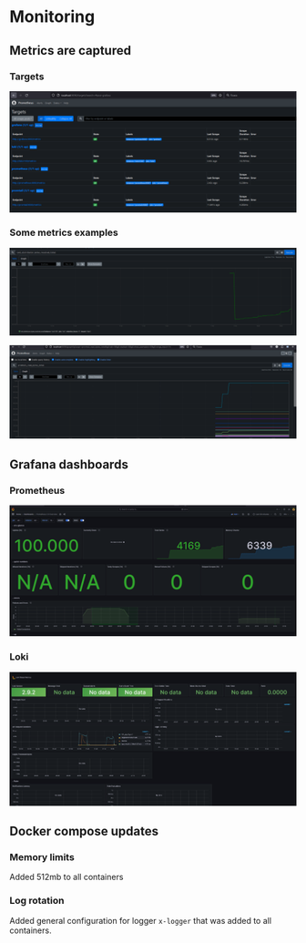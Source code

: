 # Monitoring
## Metrics are captured
### Targets
![Targets](img/targets.png)

### Some metrics examples
![Loki](img/loki_metrics.png)

![promtail](img/promtail.png)

## Grafana dashboards
### Prometheus
![Prometheus dashboard](img/prometheus_dash.png)

### Loki
![Loki dashboard](img/loki_dash.png)

## Docker compose updates
### Memory limits
Added 512mb to all containers
### Log rotation
Added general configuration for logger `x-logger` that was added to all containers.
